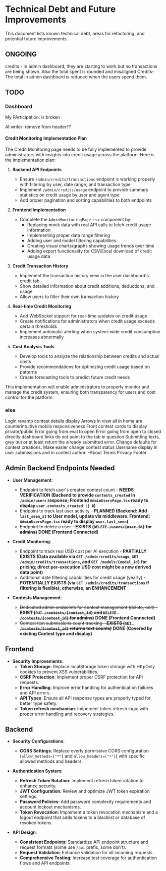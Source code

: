 # Technical Debt and Future Improvements

This document lists known technical debt, areas for refactoring, and potential future improvements.

## ONGOING
credits - In admin dashboard, they are starting to work but no transactions are being shown. Also the total spent is rounded and misaligned
Credits- The total in admin dashboard is reduced when the users spend them. 
## TODO
### Dashboard
My PArticipation: is broken


AI writer: remove from header??

#### Credit Monitoring Implementation Plan

The Credit Monitoring page needs to be fully implemented to provide administrators with insights into credit usage across the platform. Here is the implementation plan:

1. **Backend API Endpoints**
   - Ensure `/admin/credits/transactions` endpoint is working properly with filtering by user, date range, and transaction type
   - Implement `/admin/credits/usage` endpoint to provide summary statistics on credit usage by user and agent type
   - Add proper pagination and sorting capabilities to both endpoints

2. **Frontend Implementation**
   - Complete the `AdminMonitoringPage.tsx` component by:
     - Replacing mock data with real API calls to fetch credit usage information
     - Implementing proper date range filtering
     - Adding user and model filtering capabilities
     - Creating visual charts/graphs showing usage trends over time
     - Adding export functionality for CSV/Excel download of credit usage data

3. **Credit Transaction History**
   - Implement the transaction history view in the user dashboard's credit tab
   - Show detailed information about credit additions, deductions, and usage
   - Allow users to filter their own transaction history

4. **Real-time Credit Monitoring**
   - Add WebSocket support for real-time updates on credit usage
   - Create notifications for administrators when credit usage exceeds certain thresholds
   - Implement automatic alerting when system-wide credit consumption increases abnormally

5. **Cost Analysis Tools**
   - Develop tools to analyze the relationship between credits and actual costs
   - Provide recommendations for optimizing credit usage based on patterns
   - Create forecasting tools to predict future credit needs

This implementation will enable administrators to properly monitor and manage the credit system, ensuring both transparency for users and cost control for the platform.




### else
Login revamp
contest details display
Arrows in view all in home are counterintuitive
mobile responsiveness
Front contest cards to display private/public
Error going from eval to open
Error going from open to closed directly
dashboard links do not point to the tab in question
Submitting texts, grey out or at least return the already submitted error.
Change defaults for contest creations. 
Make easier change contest status
Username display in user submissions and in contest author.
-About Terms Privacy Footer


## Admin Backend Endpoints Needed

* **User Management**:
  * Endpoint to fetch user's created contest count - **NEEDS VERIFICATION (Backend to provide `contests_created` in `/admin/users` response; Frontend `AdminUsersPage.tsx` ready to display `user.contests_created || 0`)**
  * Endpoint to track last user activity - **PLANNED (Backend: Add `last_seen_at` to User model, update via middleware. Frontend: `AdminUsersPage.tsx` ready to display `user.last_seen`)**
  * ~~Endpoint to delete a user - **EXISTS (`DELETE /users/{user_id}` for admins)**~~ **DONE (Frontend Connected)**

* **Credit Monitoring**:
  * Endpoint to track real USD cost per AI execution - **PARTIALLY EXISTS (Data available via `GET /admin/credits/usage`, `GET /admin/credits/transactions`, and `GET /models/{model_id}` for pricing; direct per-execution USD cost might be a new derived data point)**
  * Additional date filtering capabilities for credit usage (yearly) - **POTENTIALLY EXISTS (via `GET /admin/credits/transactions` if filtering is flexible); otherwise, an ENHANCEMENT**

* **Contests Management**:
  * ~~Dedicated admin endpoints for contest management (delete, edit) - **EXIST (`PUT /contests/{contest_id}` and `DELETE /contests/{contest_id}` for admins)**~~ **DONE (Frontend Connected)**
  * ~~Contest text submissions count tracking - **EXISTS (`GET /contests/{contest_id}` returns text counts)**~~ **DONE (Covered by existing Contest type and display)**

## Frontend

* **Security Improvements**:
  * **Token Storage**: Replace localStorage token storage with HttpOnly cookies to prevent XSS vulnerabilities.
  * **CSRF Protection**: Implement proper CSRF protection for API requests.
  * **Error Handling**: Improve error handling for authentication failures and API errors.
  * **API Types**: Ensure all API response types are properly typed for better type safety.
  * **Token refresh mechanism**: Imlpement token refresh logic with proper error handling and recovery strategies.

## Backend

* **Security Configurations**:
  * **CORS Settings**: Replace overly permissive CORS configuration (`allow_methods=["*"]` and `allow_headers=["*"]`) with specific allowed methods and headers.

* **Authentication System**:
  * **Refresh Token Rotation**: Implement refresh token rotation to enhance security.
  * **JWT Configuration**: Review and optimize JWT token expiration settings.
  * **Password Policies**: Add password complexity requirements and account lockout mechanisms.
  * **Token Revocation**: Implement a token revocation mechanism and a logout endpoint that adds tokens to a blacklist or database of revoked tokens.

* **API Design**:
  * **Consistent Endpoints**: Standardize API endpoint structure and request formats (some use `/api` prefix, some don't).
  * **Request Validation**: Enhance validation for all incoming requests.
  * **Comprehensive Testing**: Increase test coverage for authentication flows and API endpoints. 